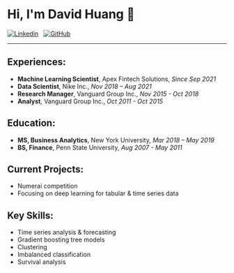 # Hi, I'm David Huang 👋

[![Linkedin](https://img.shields.io/badge/LinkedIn-0077B5?style=for-the-badge&logo=linkedin&logoColor=white)](https://www.linkedin.com/in/davidihuang/)
&nbsp;
[![GitHub](https://img.shields.io/badge/GitHub-100000?style=for-the-badge&logo=github&logoColor=white)](https://github.com/hiydavid?tab=repositories)

---
## Experiences:
* **Machine Learning Scientist**, Apex Fintech Solutions, *Since Sep 2021*
* **Data Scientist**, Nike Inc., *Nov 2018 – Aug 2021*
* **Research Manager**, Vanguard Group Inc., *Nov 2015 - Oct 2018*
* **Analyst**, Vanguard Group Inc., *Oct 2011 - Oct 2015*

## Education:
* **MS, Business Analytics**, New York University, *Mar 2018 – May 2019*
* **BS, Finance**, Penn State University, *Aug 2007 - May 2011*

## Current Projects:
* Numerai competition
* Focusing on deep learning for tabular & time series data

## Key Skills:
* Time series analysis & forecasting
* Gradient boosting tree models
* Clustering
* Imbalanced classification
* Survival analysis
